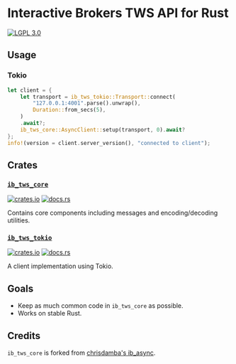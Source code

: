# Interactive Brokers TWS API for Rust
[![LGPL 3.0](https://img.shields.io/crates/l/ib_tws_core?style=for-the-badge)](https://choosealicense.com/licenses/lgpl-3.0/)

## Usage
### Tokio
```rust
let client = {
	let transport = ib_tws_tokio::Transport::connect(
		"127.0.0.1:4001".parse().unwrap(),
		Duration::from_secs(5),
	)
	.await?;
	ib_tws_core::AsyncClient::setup(transport, 0).await?
};
info!(version = client.server_version(), "connected to client");
```

## Crates
### [`ib_tws_core`](https://github.com/fourbytes/ib_tws_rs/tree/main/crates/ib_tws_core)
[![crates.io](https://img.shields.io/crates/v/ib_tws_core?style=for-the-badge)](https://crates.io/crates/ib_tws_core) [![docs.rs](https://img.shields.io/badge/docs.rs-ib_tws_core-rs?style=for-the-badge)](https://docs.rs/ib_tws_core)

Contains core components including messages and encoding/decoding utilities.

### [`ib_tws_tokio`](https://github.com/fourbytes/ib_tws_rs/tree/main/crates/ib_tws_tokio)
[![crates.io](https://img.shields.io/crates/v/ib_tws_tokio?style=for-the-badge)](https://crates.io/crates/ib_tws_core) [![docs.rs](https://img.shields.io/badge/docs.rs-ib_tws_tokio-rs?style=for-the-badge)](https://docs.rs/ib_tws_tokio)

A client implementation using Tokio.

## Goals
- Keep as much common code in `ib_tws_core` as possible.
- Works on stable Rust.

## Credits
`ib_tws_core` is forked from [chrisdamba's ib_async](https://github.com/chrisdamba/ib_async).
